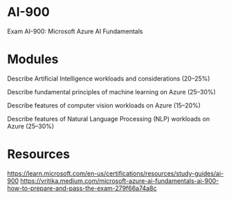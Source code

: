 # AI-900
Exam AI-900: Microsoft Azure AI Fundamentals

# Modules
Describe Artificial Intelligence workloads and considerations (20–25%)

Describe fundamental principles of machine learning on Azure (25–30%)

Describe features of computer vision workloads on Azure (15–20%)

Describe features of Natural Language Processing (NLP) workloads on Azure (25–30%)

# Resources
https://learn.microsoft.com/en-us/certifications/resources/study-guides/ai-900
https://vritika.medium.com/microsoft-azure-ai-fundamentals-ai-900-how-to-prepare-and-pass-the-exam-279f66a74a8c
